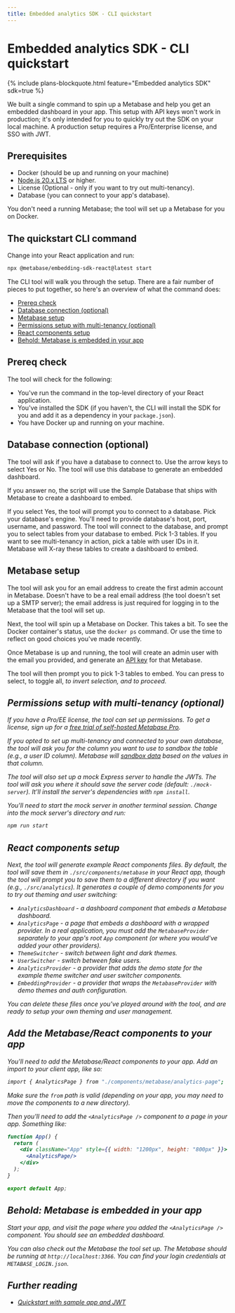 ```yaml
---
title: Embedded analytics SDK - CLI quickstart
---
```


# Embedded analytics SDK - CLI quickstart

{% include plans-blockquote.html feature="Embedded analytics SDK" sdk=true %}

We built a single command to spin up a Metabase and help you get an embedded dashboard in your app. This setup with API keys won't work in production; it's only intended for you to quickly try out the SDK on your local machine. A production setup requires a Pro/Enterprise license, and SSO with JWT.

## Prerequisites

- Docker (should be up and running on your machine)
- [Node.js 20.x LTS](https://nodejs.org/en) or higher.
- License (Optional - only if you want to try out multi-tenancy).
- Database (you can connect to your app's database).

You don't need a running Metabase; the tool will set up a Metabase for you on Docker.

## The quickstart CLI command

Change into your React application and run:

```sh
npx @metabase/embedding-sdk-react@latest start
```

The CLI tool will walk you through the setup. There are a fair number of pieces to put together, so here's an overview of what the command does:

- [Prereq check](#prereq-check)
- [Database connection (optional)](#database-connection-optional)
- [Metabase setup](#metabase-setup)
- [Permissions setup with multi-tenancy (optional)](#permissions-setup-with-multi-tenancy-optional)
- [React components setup](#react-components-setup)
- [Behold: Metabase is embedded in your app](#start-your-app)

## Prereq check

The tool will check for the following:

- You've run the command in the top-level directory of your React application.
- You've installed the SDK (if you haven't, the CLI will install the SDK for you and add it as a dependency in your `package.json`).
- You have Docker up and running on your machine.

## Database connection (optional)

The tool will ask if you have a database to connect to. Use the arrow keys to select Yes or No. The tool will use this database to generate an embedded dashboard.

If you answer no, the script will use the Sample Database that ships with Metabase to create a dashboard to embed.

If you select Yes, the tool will prompt you to connect to a database. Pick your database's engine. You'll need to provide database's host, port, username, and password. The tool will connect to the database, and prompt you to select tables from your database to embed. Pick 1-3 tables. If you want to see multi-tenancy in action, pick a table with user IDs in it. Metabase will X-ray these tables to create a dashboard to embed.

## Metabase setup

The tool will ask you for an email address to create the first admin account in Metabase. Doesn't have to be a real email address (the tool doesn't set up a SMTP server); the email address is just required for logging in to the Metabase that the tool will set up.

Next, the tool will spin up a Metabase on Docker. This takes a bit. To see the Docker container's status, use the `docker ps` command. Or use the time to reflect on good choices you've made recently.

Once Metabase is up and running, the tool will create an admin user with the email you provided, and generate an [API key](../../people-and-groups/api-keys.md) for that Metabase.

The tool will then prompt you to pick 1-3 tables to embed. You can press <space> to select, <a> to toggle all, <i> to invert selection, and <enter> to proceed.

## Permissions setup with multi-tenancy (optional)

If you have a Pro/EE license, the tool can set up permissions. To get a license, sign up for a [free trial of self-hosted Metabase Pro](https://www.metabase.com/pricing/).

If you opted to set up multi-tenancy and connected to your own database, the tool will ask you for the column you want to use to sandbox the table (e.g., a user ID column). Metabase will [sandbox data](../../permissions/data-sandboxes.md) based on the values in that column.

The tool will also set up a mock Express server to handle the JWTs. The tool will ask you where it should save the server code (default: `./mock-server`). It'll install the server's dependencies with `npm install`.

You'll need to start the mock server in another terminal session. Change into the mock server's directory and run:

```sh
npm run start
```

## React components setup

Next, the tool will generate example React components files. By default, the tool will save them in `./src/components/metabase` in your React app, though the tool will prompt you to save them to a different directory if you want (e.g., `./src/analytics`).
It generates a couple of demo components for you to try out theming and user switching:

- `AnalyticsDashboard` - a dashboard component that embeds a Metabase dashboard.
- `AnalyticsPage` - a page that embeds a dashboard with a wrapped provider. In a real application, you must add the `MetabaseProvider` separately to your app's root `App` component (or where you would've added your other providers).
- `ThemeSwitcher` - switch between light and dark themes.
- `UserSwitcher` - switch between fake users.
- `AnalyticsProvider` - a provider that adds the demo state for the example theme switcher and user switcher components.
- `EmbeddingProvider` - a provider that wraps the `MetabaseProvider` with demo themes and auth configuration.

You can delete these files once you've played around with the tool, and are ready to setup your own theming and user management.

## Add the Metabase/React components to your app

You'll need to add the Metabase/React components to your app. Add an import to your client app, like so:

```sh
import { AnalyticsPage } from "./components/metabase/analytics-page";
```

Make sure the `from` path is valid (depending on your app, you may need to move the components to a new directory).

Then you'll need to add the `<AnalyticsPage />` component to a page in your app. Something like:

```jsx
function App() {
  return (
    <div className="App" style={{ width: "1200px", height: "800px" }}>
      <AnalyticsPage/>
    </div>
  );
}

export default App;
```

## Behold: Metabase is embedded in your app

Start your app, and visit the page where you added the `<AnalyticsPage />` component. You should see an embedded dashboard.

You can also check out the Metabase the tool set up. The Metabase should be running at `http://localhost:3366`. You can find your login credentials at `METABASE_LOGIN.json`.

## Further reading

- [Quickstart with sample app and JWT](./quickstart.md)